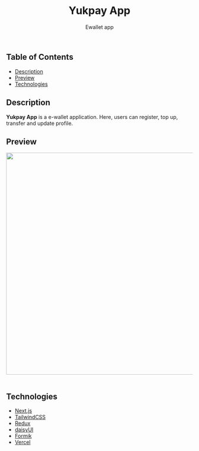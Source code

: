 <div align="center">
  <br>
  <h1><strong>Yukpay App</strong></h1>
  <p>Ewallet app</p>
  <br>

  <!-- [**View the Web App**](https://exceltodynamodbjson.vercel.app) -->
</div>

## Table of Contents
- [Description](#description)
- [Preview](#preview)
- [Technologies](#technologies)

## Description
**Yukpay App** is a e-wallet application. Here, users can register, top up, transfer and update profile.

## Preview
  <div>
   <img src="https://res.cloudinary.com/dc5ywapd9/image/upload/v1675397366/homepage_yukpay_t6yxhl.jpg" width="600">
  </div>
 <br>
 

## Technologies
-   [Next.js](https://nextjs.org/)
-   [TailwindCSS](https://tailwindcss.com/)
-   [Redux](https://redux-toolkit.js.org/)
-   [daisyUI](https://daisyui.com/)
-   [Formik](https://formik.org/)
-   [Vercel](https://vercel.com/)
